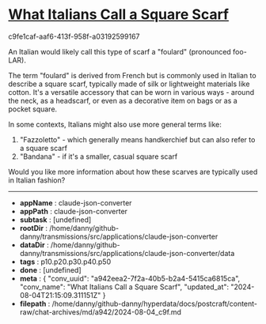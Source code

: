 # [What Italians Call a Square Scarf](https://claude.ai/chat/a942eea2-7f2a-40b5-b2a4-5415ca6815ca)

c9fe1caf-aaf6-413f-958f-a03192599167

 An Italian would likely call this type of scarf a "foulard" (pronounced foo-LAR). 

The term "foulard" is derived from French but is commonly used in Italian to describe a square scarf, typically made of silk or lightweight materials like cotton. It's a versatile accessory that can be worn in various ways - around the neck, as a headscarf, or even as a decorative item on bags or as a pocket square.

In some contexts, Italians might also use more general terms like:

1. "Fazzoletto" - which generally means handkerchief but can also refer to a square scarf
2. "Bandana" - if it's a smaller, casual square scarf

Would you like more information about how these scarves are typically used in Italian fashion?

---

* **appName** : claude-json-converter
* **appPath** : claude-json-converter
* **subtask** : [undefined]
* **rootDir** : /home/danny/github-danny/transmissions/src/applications/claude-json-converter
* **dataDir** : /home/danny/github-danny/transmissions/src/applications/claude-json-converter/data
* **tags** : p10.p20.p30.p40.p50
* **done** : [undefined]
* **meta** : {
  "conv_uuid": "a942eea2-7f2a-40b5-b2a4-5415ca6815ca",
  "conv_name": "What Italians Call a Square Scarf",
  "updated_at": "2024-08-04T21:15:09.311151Z"
}
* **filepath** : /home/danny/github-danny/hyperdata/docs/postcraft/content-raw/chat-archives/md/a942/2024-08-04_c9f.md